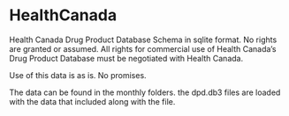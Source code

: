 # HealthCanada
Health Canada Drug Product Database Schema in sqlite format. No rights are granted or assumed. All rights for commercial use of Health Canada’s Drug Product Database must be negotiated with Health Canada.

Use of this data is as is. No promises.

The data can be found in the monthly folders. the dpd.db3 files are loaded with the data that included along with the file.